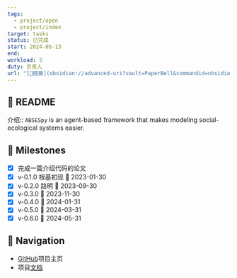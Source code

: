 ```yaml
---
tags:
  - project/open
  - project/index
target: tasks
status: 已完成
start: 2024-05-13
end: 
workload: 5
duty: 负责人
url: "[🔗链接](obsidian://advanced-uri?vault=PaperBell&commandid=obsidian-projects%253Ashow%253A268552b6-58ed-4e55-922a-024f6e13b57c)"
---
```


## 👋 README

介绍:: `ABSESpy` is an agent-based framework that makes modeling social-ecological systems easier.

## 🙋 Milestones

- [x] 完成一篇介绍代码的论文
- [x] v-0.1.0 根基初现 📅 2023-01-30
- [x] v-0.2.0 路明 📅 2023-09-30
- [x] v-0.3.0 📅 2023-11-30
- [x] v-0.4.0 📅 2024-01-31
- [x] v-0.5.0 📅 2024-03-31
- [x] v-0.6.0 📅 2024-05-31

## 🧭 Navigation

- [GitHub](https://github.com/ABSESpy/ABSESpy)项目主页
- 项目[文档](https://absespy.github.io/ABSESpy/)
